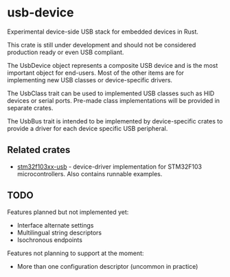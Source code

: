 usb-device
==========

Experimental device-side USB stack for embedded devices in Rust.

This crate is still under development and should not be considered production ready or even USB
compliant.

The UsbDevice object represents a composite USB device and is the most important object for
end-users. Most of the other items are for implementing new USB classes or device-specific drivers.

The UsbClass trait can be used to implemented USB classes such as HID devices or serial ports.
Pre-made class implementations will be provided in separate crates.

The UsbBus trait is intended to be implemented by device-specific crates to provide a driver for
each device specific USB peripheral.

Related crates
--------------

* [stm32f103xx-usb](https://github.com/mvirkkunen/stm32f103xx-usb) - device-driver implementation
  for STM32F103 microcontrollers. Also contains runnable examples.

TODO
----

Features planned but not implemented yet:

- Interface alternate settings
- Multilingual string descriptors
- Isochronous endpoints

Features not planning to support at the moment:

- More than one configuration descriptor (uncommon in practice)